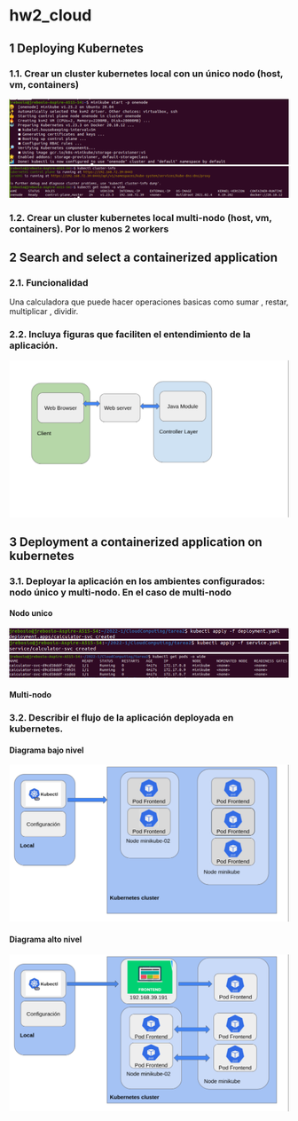 # hw2_cloud

## 1 **Deploying Kubernetes**
### 1.1. Crear un cluster kubernetes local con un único nodo (host, vm, containers)
![](startonenode.png)
![](kubectlonenode.png)

### 1.2. Crear un cluster kubernetes local multi-nodo (host, vm, containers). Por lo menos 2 workers


## 2 **Search and select a containerized application**



### 2.1. Funcionalidad
Una calculadora que puede hacer operaciones basicas como sumar , restar, multiplicar , dividir.
### 2.2. Incluya figuras que faciliten el entendimiento de la aplicación.

![](diagrama3.png)



## 3 **Deployment a containerized application on kubernetes**
### 3.1. Deployar la aplicación en los ambientes configurados: nodo único y multi-nodo. En el caso de multi-nodo
#### Nodo unico 
![](deploy1.1.png)
![](deploy1.2.png)
![](deploy1.3.png)

#### Multi-nodo 

### 3.2. Describir el flujo de la aplicación deployada en kubernetes.
#### Diagrama bajo nivel
![](diagrama1.png)
#### Diagrama alto nivel
![](diagrama2.png)


